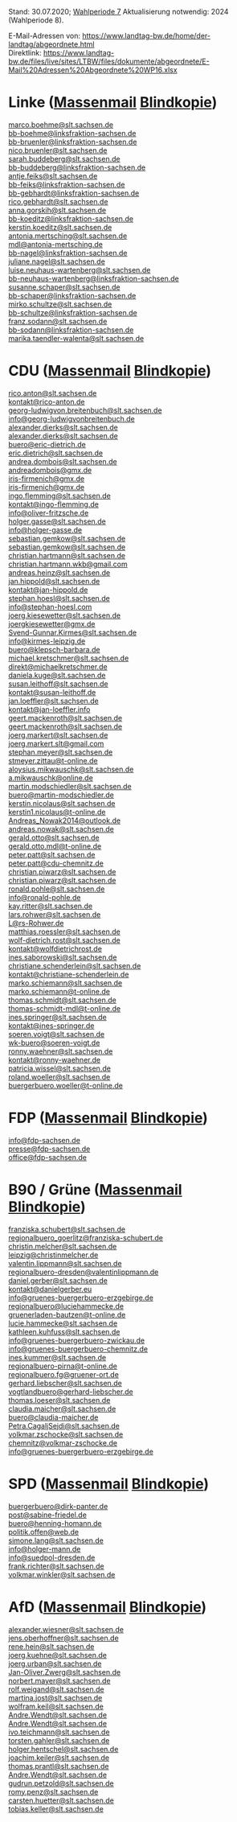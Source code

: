 Stand: 30.07.2020; [Wahlperiode 7](https://de.wikipedia.org/wiki/Liste_der_Mitglieder_des_S%C3%A4chsischen_Landtags_(7._Wahlperiode))    
Aktualisierung notwendig: 2024 (Wahlperiode 8).      
    
E-Mail-Adressen von: https://www.landtag-bw.de/home/der-landtag/abgeordnete.html      
Direktlink: https://www.landtag-bw.de/files/live/sites/LTBW/files/dokumente/abgeordnete/E-Mail%20Adressen%20Abgeordnete%20WP16.xlsx    
      
      
# Linke ([Massenmail](mailto:marco.boehme@slt.sachsen.de;bb-boehme@linksfraktion-sachsen.de;bb-bruenler@linksfraktion-sachsen.de;nico.bruenler@slt.sachsen.de;sarah.buddeberg@slt.sachsen.de;bb-buddeberg@linksfraktion-sachsen.de;antje.feiks@slt.sachsen.de;bb-feiks@linksfraktion-sachsen.de;bb-gebhardt@linksfraktion-sachsen.de;rico.gebhardt@slt.sachsen.de;anna.gorskih@slt.sachsen.de;bb-koeditz@linksfraktion-sachsen.de;kerstin.koeditz@slt.sachsen.de;antonia.mertsching@slt.sachsen.de;mdl@antonia-mertsching.de;bb-nagel@linksfraktion-sachsen.de;juliane.nagel@slt.sachsen.de;luise.neuhaus-wartenberg@slt.sachsen.de;bb-neuhaus-wartenberg@linksfraktion-sachsen.de;susanne.schaper@slt.sachsen.de;bb-schaper@linksfraktion-sachsen.de;mirko.schultze@slt.sachsen.de;bb-schultze@linksfraktion-sachsen.de;franz.sodann@slt.sachsen.de;bb-sodann@linksfraktion-sachsen.de;marika.taendler-walenta@slt.sachsen.de;) [Blindkopie](mailto:marco.boehme@slt.sachsen.de;bb-boehme@linksfraktion-sachsen.de;bb-bruenler@linksfraktion-sachsen.de;nico.bruenler@slt.sachsen.de;sarah.buddeberg@slt.sachsen.de;bb-buddeberg@linksfraktion-sachsen.de;antje.feiks@slt.sachsen.de;bb-feiks@linksfraktion-sachsen.de;bb-gebhardt@linksfraktion-sachsen.de;rico.gebhardt@slt.sachsen.de;anna.gorskih@slt.sachsen.de;bb-koeditz@linksfraktion-sachsen.de;kerstin.koeditz@slt.sachsen.de;antonia.mertsching@slt.sachsen.de;mdl@antonia-mertsching.de;bb-nagel@linksfraktion-sachsen.de;juliane.nagel@slt.sachsen.de;luise.neuhaus-wartenberg@slt.sachsen.de;bb-neuhaus-wartenberg@linksfraktion-sachsen.de;susanne.schaper@slt.sachsen.de;bb-schaper@linksfraktion-sachsen.de;mirko.schultze@slt.sachsen.de;bb-schultze@linksfraktion-sachsen.de;franz.sodann@slt.sachsen.de;bb-sodann@linksfraktion-sachsen.de;marika.taendler-walenta@slt.sachsen.de;))  
      
marco.boehme@slt.sachsen.de  
bb-boehme@linksfraktion-sachsen.de  
bb-bruenler@linksfraktion-sachsen.de  
nico.bruenler@slt.sachsen.de  
sarah.buddeberg@slt.sachsen.de  
bb-buddeberg@linksfraktion-sachsen.de  
antje.feiks@slt.sachsen.de  
bb-feiks@linksfraktion-sachsen.de  
bb-gebhardt@linksfraktion-sachsen.de  
rico.gebhardt@slt.sachsen.de  
anna.gorskih@slt.sachsen.de  
bb-koeditz@linksfraktion-sachsen.de  
kerstin.koeditz@slt.sachsen.de  
antonia.mertsching@slt.sachsen.de  
mdl@antonia-mertsching.de  
bb-nagel@linksfraktion-sachsen.de  
juliane.nagel@slt.sachsen.de  
luise.neuhaus-wartenberg@slt.sachsen.de  
bb-neuhaus-wartenberg@linksfraktion-sachsen.de  
susanne.schaper@slt.sachsen.de  
bb-schaper@linksfraktion-sachsen.de  
mirko.schultze@slt.sachsen.de  
bb-schultze@linksfraktion-sachsen.de  
franz.sodann@slt.sachsen.de  
bb-sodann@linksfraktion-sachsen.de  
marika.taendler-walenta@slt.sachsen.de  
    
    
# CDU ([Massenmail](mailto:rico.anton@slt.sachsen.de;kontakt@rico-anton.de;georg-ludwigvon.breitenbuch@slt.sachsen.de;info@georg-ludwigvonbreitenbuch.de;alexander.dierks@slt.sachsen.de;alexander.dierks@slt.sachsen.de;buero@eric-dietrich.de;eric.dietrich@slt.sachsen.de;andrea.dombois@slt.sachsen.de;andreadombois@gmx.de;iris-firmenich@gmx.de;iris-firmenich@gmx.de;ingo.flemming@slt.sachsen.de;kontakt@ingo-flemming.de;info@oliver-fritzsche.de;holger.gasse@slt.sachsen.de;info@holger-gasse.de;sebastian.gemkow@slt.sachsen.de;sebastian.gemkow@slt.sachsen.de;christian.hartmann@slt.sachsen.de;christian.hartmann.wkb@gmail.com;andreas.heinz@slt.sachsen.de;jan.hippold@slt.sachsen.de;kontakt@jan-hippold.de;stephan.hoesl@slt.sachsen.de;info@stephan-hoesl.com;joerg.kiesewetter@slt.sachsen.de;joergkiesewetter@gmx.de;Svend-Gunnar.Kirmes@slt.sachsen.de;info@kirmes-leipzig.de;buero@klepsch-barbara.de;michael.kretschmer@slt.sachsen.de;direkt@michaelkretschmer.de;daniela.kuge@slt.sachsen.de;susan.leithoff@slt.sachsen.de;kontakt@susan-leithoff.de;jan.loeffler@slt.sachsen.de;kontakt@jan-loeffler.info;geert.mackenroth@slt.sachsen.de;geert.mackenroth@slt.sachsen.de;joerg.markert@slt.sachsen.de;joerg.markert.slt@gmail.com;stephan.meyer@slt.sachsen.de;stmeyer.zittau@t-online.de;aloysius.mikwauschk@slt.sachsen.de;a.mikwauschk@online.de;martin.modschiedler@slt.sachsen.de;buero@martin-modschiedler.de;kerstin.nicolaus@slt.sachsen.de;kerstin1.nicolaus@t-online.de;Andreas_Nowak2014@outlook.de;andreas.nowak@slt.sachsen.de;gerald.otto@slt.sachsen.de;gerald.otto.mdl@t-online.de;peter.patt@slt.sachsen.de;peter.patt@cdu-chemnitz.de;christian.piwarz@slt.sachsen.de;christian.piwarz@slt.sachsen.de;ronald.pohle@slt.sachsen.de;info@ronald-pohle.de;kay.ritter@slt.sachsen.de;lars.rohwer@slt.sachsen.de;L@rs-Rohwer.de;matthias.roessler@slt.sachsen.de;wolf-dietrich.rost@slt.sachsen.de;kontakt@wolfdietrichrost.de;ines.saborowski@slt.sachsen.de;christiane.schenderlein@slt.sachsen.de;kontakt@christiane-schenderlein.de;marko.schiemann@slt.sachsen.de;marko.schiemann@t-online.de;thomas.schmidt@slt.sachsen.de;thomas-schmidt-mdl@t-online.de;ines.springer@slt.sachsen.de;kontakt@ines-springer.de;soeren.voigt@slt.sachsen.de;wk-buero@soeren-voigt.de;ronny.waehner@slt.sachsen.de;kontakt@ronny-waehner.de;patricia.wissel@slt.sachsen.de;roland.woeller@slt.sachsen.de;buergerbuero.woeller@t-online.de;) [Blindkopie](mailto:rico.anton@slt.sachsen.de;kontakt@rico-anton.de;georg-ludwigvon.breitenbuch@slt.sachsen.de;info@georg-ludwigvonbreitenbuch.de;alexander.dierks@slt.sachsen.de;alexander.dierks@slt.sachsen.de;buero@eric-dietrich.de;eric.dietrich@slt.sachsen.de;andrea.dombois@slt.sachsen.de;andreadombois@gmx.de;iris-firmenich@gmx.de;iris-firmenich@gmx.de;ingo.flemming@slt.sachsen.de;kontakt@ingo-flemming.de;info@oliver-fritzsche.de;holger.gasse@slt.sachsen.de;info@holger-gasse.de;sebastian.gemkow@slt.sachsen.de;sebastian.gemkow@slt.sachsen.de;christian.hartmann@slt.sachsen.de;christian.hartmann.wkb@gmail.com;andreas.heinz@slt.sachsen.de;jan.hippold@slt.sachsen.de;kontakt@jan-hippold.de;stephan.hoesl@slt.sachsen.de;info@stephan-hoesl.com;joerg.kiesewetter@slt.sachsen.de;joergkiesewetter@gmx.de;Svend-Gunnar.Kirmes@slt.sachsen.de;info@kirmes-leipzig.de;buero@klepsch-barbara.de;michael.kretschmer@slt.sachsen.de;direkt@michaelkretschmer.de;daniela.kuge@slt.sachsen.de;susan.leithoff@slt.sachsen.de;kontakt@susan-leithoff.de;jan.loeffler@slt.sachsen.de;kontakt@jan-loeffler.info;geert.mackenroth@slt.sachsen.de;geert.mackenroth@slt.sachsen.de;joerg.markert@slt.sachsen.de;joerg.markert.slt@gmail.com;stephan.meyer@slt.sachsen.de;stmeyer.zittau@t-online.de;aloysius.mikwauschk@slt.sachsen.de;a.mikwauschk@online.de;martin.modschiedler@slt.sachsen.de;buero@martin-modschiedler.de;kerstin.nicolaus@slt.sachsen.de;kerstin1.nicolaus@t-online.de;Andreas_Nowak2014@outlook.de;andreas.nowak@slt.sachsen.de;gerald.otto@slt.sachsen.de;gerald.otto.mdl@t-online.de;peter.patt@slt.sachsen.de;peter.patt@cdu-chemnitz.de;christian.piwarz@slt.sachsen.de;christian.piwarz@slt.sachsen.de;ronald.pohle@slt.sachsen.de;info@ronald-pohle.de;kay.ritter@slt.sachsen.de;lars.rohwer@slt.sachsen.de;L@rs-Rohwer.de;matthias.roessler@slt.sachsen.de;wolf-dietrich.rost@slt.sachsen.de;kontakt@wolfdietrichrost.de;ines.saborowski@slt.sachsen.de;christiane.schenderlein@slt.sachsen.de;kontakt@christiane-schenderlein.de;marko.schiemann@slt.sachsen.de;marko.schiemann@t-online.de;thomas.schmidt@slt.sachsen.de;thomas-schmidt-mdl@t-online.de;ines.springer@slt.sachsen.de;kontakt@ines-springer.de;soeren.voigt@slt.sachsen.de;wk-buero@soeren-voigt.de;ronny.waehner@slt.sachsen.de;kontakt@ronny-waehner.de;patricia.wissel@slt.sachsen.de;roland.woeller@slt.sachsen.de;buergerbuero.woeller@t-online.de;))  
      
rico.anton@slt.sachsen.de  
kontakt@rico-anton.de  
georg-ludwigvon.breitenbuch@slt.sachsen.de  
info@georg-ludwigvonbreitenbuch.de  
alexander.dierks@slt.sachsen.de  
alexander.dierks@slt.sachsen.de  
buero@eric-dietrich.de  
eric.dietrich@slt.sachsen.de  
andrea.dombois@slt.sachsen.de  
andreadombois@gmx.de  
iris-firmenich@gmx.de  
iris-firmenich@gmx.de  
ingo.flemming@slt.sachsen.de  
kontakt@ingo-flemming.de  
info@oliver-fritzsche.de  
holger.gasse@slt.sachsen.de  
info@holger-gasse.de  
sebastian.gemkow@slt.sachsen.de  
sebastian.gemkow@slt.sachsen.de  
christian.hartmann@slt.sachsen.de  
christian.hartmann.wkb@gmail.com  
andreas.heinz@slt.sachsen.de  
jan.hippold@slt.sachsen.de  
kontakt@jan-hippold.de  
stephan.hoesl@slt.sachsen.de  
info@stephan-hoesl.com  
joerg.kiesewetter@slt.sachsen.de  
joergkiesewetter@gmx.de  
Svend-Gunnar.Kirmes@slt.sachsen.de  
info@kirmes-leipzig.de  
buero@klepsch-barbara.de  
michael.kretschmer@slt.sachsen.de  
direkt@michaelkretschmer.de  
daniela.kuge@slt.sachsen.de  
susan.leithoff@slt.sachsen.de  
kontakt@susan-leithoff.de  
jan.loeffler@slt.sachsen.de  
kontakt@jan-loeffler.info  
geert.mackenroth@slt.sachsen.de  
geert.mackenroth@slt.sachsen.de  
joerg.markert@slt.sachsen.de  
joerg.markert.slt@gmail.com  
stephan.meyer@slt.sachsen.de  
stmeyer.zittau@t-online.de  
aloysius.mikwauschk@slt.sachsen.de  
a.mikwauschk@online.de  
martin.modschiedler@slt.sachsen.de  
buero@martin-modschiedler.de  
kerstin.nicolaus@slt.sachsen.de  
kerstin1.nicolaus@t-online.de  
Andreas_Nowak2014@outlook.de  
andreas.nowak@slt.sachsen.de  
gerald.otto@slt.sachsen.de  
gerald.otto.mdl@t-online.de  
peter.patt@slt.sachsen.de  
peter.patt@cdu-chemnitz.de  
christian.piwarz@slt.sachsen.de  
christian.piwarz@slt.sachsen.de  
ronald.pohle@slt.sachsen.de  
info@ronald-pohle.de  
kay.ritter@slt.sachsen.de  
lars.rohwer@slt.sachsen.de  
L@rs-Rohwer.de  
matthias.roessler@slt.sachsen.de  
wolf-dietrich.rost@slt.sachsen.de  
kontakt@wolfdietrichrost.de  
ines.saborowski@slt.sachsen.de  
christiane.schenderlein@slt.sachsen.de  
kontakt@christiane-schenderlein.de  
marko.schiemann@slt.sachsen.de  
marko.schiemann@t-online.de  
thomas.schmidt@slt.sachsen.de  
thomas-schmidt-mdl@t-online.de  
ines.springer@slt.sachsen.de  
kontakt@ines-springer.de  
soeren.voigt@slt.sachsen.de  
wk-buero@soeren-voigt.de  
ronny.waehner@slt.sachsen.de  
kontakt@ronny-waehner.de  
patricia.wissel@slt.sachsen.de  
roland.woeller@slt.sachsen.de  
buergerbuero.woeller@t-online.de  
    
    
# FDP ([Massenmail](mailto:info@fdp-sachsen.de;presse@fdp-sachsen.de;office@fdp-sachsen.de;) [Blindkopie](mailto:info@fdp-sachsen.de;presse@fdp-sachsen.de;office@fdp-sachsen.de;))  
      
info@fdp-sachsen.de  
presse@fdp-sachsen.de  
office@fdp-sachsen.de   
  
    
      
# B90 / Grüne ([Massenmail](mailto:franziska.schubert@slt.sachsen.de;regionalbuero_goerlitz@franziska-schubert.de;christin.melcher@slt.sachsen.de;leipzig@christinmelcher.de;valentin.lippmann@slt.sachsen.de;regionalbuero-dresden@valentinlippmann.de;daniel.gerber@slt.sachsen.de;kontakt@danielgerber.eu;info@gruenes-buergerbuero-erzgebirge.de;regionalbuero@luciehammecke.de;gruenerladen-bautzen@t-online.de;lucie.hammecke@slt.sachsen.de;kathleen.kuhfuss@slt.sachsen.de;info@gruenes-buergerbuero-zwickau.de;info@gruenes-buergerbuero-chemnitz.de;ines.kummer@slt.sachsen.de;regionalbuero-pirna@t-online.de;regionalbuero.fg@gruener-ort.de;gerhard.liebscher@slt.sachsen.de;vogtlandbuero@gerhard-liebscher.de;thomas.loeser@slt.sachsen.de;claudia.maicher@slt.sachsen.de;buero@claudia-maicher.de;Petra.CagaljSejdi@slt.sachsen.de;volkmar.zschocke@slt.sachsen.de;chemnitz@volkmar-zschocke.de;info@gruenes-buergerbuero-erzgebirge.de;) [Blindkopie](mailto:franziska.schubert@slt.sachsen.de;regionalbuero_goerlitz@franziska-schubert.de;christin.melcher@slt.sachsen.de;leipzig@christinmelcher.de;valentin.lippmann@slt.sachsen.de;regionalbuero-dresden@valentinlippmann.de;daniel.gerber@slt.sachsen.de;kontakt@danielgerber.eu;info@gruenes-buergerbuero-erzgebirge.de;regionalbuero@luciehammecke.de;gruenerladen-bautzen@t-online.de;lucie.hammecke@slt.sachsen.de;kathleen.kuhfuss@slt.sachsen.de;info@gruenes-buergerbuero-zwickau.de;info@gruenes-buergerbuero-chemnitz.de;ines.kummer@slt.sachsen.de;regionalbuero-pirna@t-online.de;regionalbuero.fg@gruener-ort.de;gerhard.liebscher@slt.sachsen.de;vogtlandbuero@gerhard-liebscher.de;thomas.loeser@slt.sachsen.de;claudia.maicher@slt.sachsen.de;buero@claudia-maicher.de;Petra.CagaljSejdi@slt.sachsen.de;volkmar.zschocke@slt.sachsen.de;chemnitz@volkmar-zschocke.de;info@gruenes-buergerbuero-erzgebirge.de;))   
      
franziska.schubert@slt.sachsen.de  
regionalbuero_goerlitz@franziska-schubert.de  
christin.melcher@slt.sachsen.de  
leipzig@christinmelcher.de  
valentin.lippmann@slt.sachsen.de  
regionalbuero-dresden@valentinlippmann.de  
daniel.gerber@slt.sachsen.de  
kontakt@danielgerber.eu  
info@gruenes-buergerbuero-erzgebirge.de  
regionalbuero@luciehammecke.de  
gruenerladen-bautzen@t-online.de  
lucie.hammecke@slt.sachsen.de  
kathleen.kuhfuss@slt.sachsen.de  
info@gruenes-buergerbuero-zwickau.de  
info@gruenes-buergerbuero-chemnitz.de  
ines.kummer@slt.sachsen.de  
regionalbuero-pirna@t-online.de  
regionalbuero.fg@gruener-ort.de  
gerhard.liebscher@slt.sachsen.de  
vogtlandbuero@gerhard-liebscher.de  
thomas.loeser@slt.sachsen.de  
claudia.maicher@slt.sachsen.de  
buero@claudia-maicher.de  
Petra.CagaljSejdi@slt.sachsen.de  
volkmar.zschocke@slt.sachsen.de  
chemnitz@volkmar-zschocke.de  
info@gruenes-buergerbuero-erzgebirge.de  
    
    
# SPD ([Massenmail](mailto:buergerbuero@dirk-panter.de;post@sabine-friedel.de;buero@henning-homann.de;politik.offen@web.de;simone.lang@slt.sachsen.de;info@holger-mann.de;info@suedpol-dresden.de;frank.richter@slt.sachsen.de;volkmar.winkler@slt.sachsen.de;) [Blindkopie](mailto:buergerbuero@dirk-panter.de;post@sabine-friedel.de;buero@henning-homann.de;politik.offen@web.de;simone.lang@slt.sachsen.de;info@holger-mann.de;info@suedpol-dresden.de;frank.richter@slt.sachsen.de;volkmar.winkler@slt.sachsen.de;))  
    
buergerbuero@dirk-panter.de  
post@sabine-friedel.de  
buero@henning-homann.de  
politik.offen@web.de  
simone.lang@slt.sachsen.de   
info@holger-mann.de  
info@suedpol-dresden.de  
frank.richter@slt.sachsen.de  
volkmar.winkler@slt.sachsen.de  
    
      
# AfD ([Massenmail](mailto:alexander.wiesner@slt.sachsen.de;jens.oberhoffner@slt.sachsen.de;rene.hein@slt.sachsen.de;joerg.kuehne@slt.sachsen.de;joerg.urban@slt.sachsen.de;Jan-Oliver.Zwerg@slt.sachsen.de;norbert.mayer@slt.sachsen.de;rolf.weigand@slt.sachsen.de;martina.jost@slt.sachsen.de;wolfram.keil@slt.sachsen.de;Andre.Wendt@slt.sachsen.de;Andre.Wendt@slt.sachsen.de;ivo.teichmann@slt.sachsen.de;torsten.gahler@slt.sachsen.de;holger.hentschel@slt.sachsen.de;joachim.keiler@slt.sachsen.de;thomas.prantl@slt.sachsen.de;Andre.Wendt@slt.sachsen.de;gudrun.petzold@slt.sachsen.de;romy.penz@slt.sachsen.de;carsten.huetter@slt.sachsen.de;tobias.keller@slt.sachsen.de;) [Blindkopie](mailto:alexander.wiesner@slt.sachsen.de;jens.oberhoffner@slt.sachsen.de;rene.hein@slt.sachsen.de;joerg.kuehne@slt.sachsen.de;joerg.urban@slt.sachsen.de;Jan-Oliver.Zwerg@slt.sachsen.de;norbert.mayer@slt.sachsen.de;rolf.weigand@slt.sachsen.de;martina.jost@slt.sachsen.de;wolfram.keil@slt.sachsen.de;Andre.Wendt@slt.sachsen.de;Andre.Wendt@slt.sachsen.de;ivo.teichmann@slt.sachsen.de;torsten.gahler@slt.sachsen.de;holger.hentschel@slt.sachsen.de;joachim.keiler@slt.sachsen.de;thomas.prantl@slt.sachsen.de;Andre.Wendt@slt.sachsen.de;gudrun.petzold@slt.sachsen.de;romy.penz@slt.sachsen.de;carsten.huetter@slt.sachsen.de;tobias.keller@slt.sachsen.de;))  
      
alexander.wiesner@slt.sachsen.de  
jens.oberhoffner@slt.sachsen.de  
rene.hein@slt.sachsen.de  
joerg.kuehne@slt.sachsen.de  
joerg.urban@slt.sachsen.de  
Jan-Oliver.Zwerg@slt.sachsen.de  
norbert.mayer@slt.sachsen.de  
rolf.weigand@slt.sachsen.de  
martina.jost@slt.sachsen.de  
wolfram.keil@slt.sachsen.de  
Andre.Wendt@slt.sachsen.de  
Andre.Wendt@slt.sachsen.de  
ivo.teichmann@slt.sachsen.de  
torsten.gahler@slt.sachsen.de  
holger.hentschel@slt.sachsen.de  
joachim.keiler@slt.sachsen.de  
thomas.prantl@slt.sachsen.de  
Andre.Wendt@slt.sachsen.de  
gudrun.petzold@slt.sachsen.de  
romy.penz@slt.sachsen.de  
carsten.huetter@slt.sachsen.de  
tobias.keller@slt.sachsen.de  
